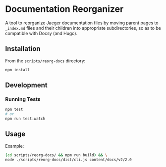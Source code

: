 # Documentation Reorganizer

A tool to reorganize Jaeger documentation files by moving parent pages to
`_index.md` files and their children into appropriate subdirectories, so as to
be compatible with Docsy (and Hugo).

## Installation

From the `scripts/reorg-docs` directory:

```bash
npm install
```

## Development

### Running Tests

```bash
npm test
# or
npm run test:watch
```

## Usage

Example:

```bash
(cd scripts/reorg-docs/ && npm run build) && \
node ./scripts/reorg-docs/dist/cli.js content/docs/v2/2.0
```
